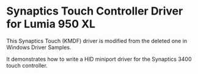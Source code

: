 Synaptics Touch Controller Driver for Lumia 950 XL
======================

This Synaptics Touch (KMDF) driver is modified from the deleted one in Windows Driver Samples.

It demonstrates how to write a HID miniport driver for the Synaptics 3400 touch controller.

